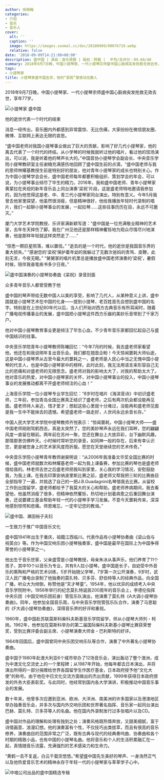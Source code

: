 ```yaml
---
author: 徐丽梅
categories:
- 介绍
- 音乐
- 音乐人
cover:
  alt: ''
  caption: ''
  image: https://images.soomal.cc/doc/20180909/00076719.webp
  relative: false
date: '2018-09-09T14:21:08+08:00'
description: 盛中国 | 源自：音乐周报 | 版权：转载 |  平均/总评分：09.60/48
summary: 2018年9月7日晚，中国小提琴家、一代小提琴宗师盛中国心脏病突发抢救无效去世，享年77岁。消息一经传出，音乐圈内外都感到异常震惊、无比伤痛，大家纷纷在微信朋友圈、微博、互联网上表达无限的哀思……
tags:
- 小提琴家
title: 小提琴家盛中国去世，他的“梁祝”曾感动无数人
---
```


2018年9月7日晚，中国小提琴家、一代小提琴宗师盛中国心脏病突发抢救无效去世，享年77岁。

![小提琴家 盛中国](https://images.soomal.cc/doc/20180909/00076717.webp)





他的逝世代表一个时代的结束

消息一经传出，音乐圈内外都感到异常震惊、无比伤痛，大家纷纷在微信朋友圈、微博、互联网上表达无限的哀思。

“盛中国老师对我国小提琴事业做出了巨大的贡献，影响了好几代小提琴家，他的离去代表了一个时代的终结。从小学琴的时候我就听过他的唱片，看过他的现场演出，可以说，我是听着他的琴声长大的。”中国音协小提琴学会副会长、中央音乐学院小提琴教研室主任谢楠充满感伤地回顾了盛中国生前的点滴，“盛中国老师与我的恩师林耀基教授生前是特别好的朋友，他对青年小提琴家的成长也特别关心。作为中国小提琴学会会长，盛中国老师每年都要积极组织、策划学会的年会，可以说，为小提琴事业倾尽了毕生的精力。2016年，我和盛中国老师、青年小提琴家黄蒙拉在央视的新年音乐会上同台演奏'梁祝'片段，这是盛老师特地邀请我参加的，因为他觉得这是老、中、青三代小提琴家同台演出，特别有意义。今年5月我曾去他家里探望，他虽然很消瘦，但是精神很好，他给我播放年轻时代录制的唱片，我们一起聊小提琴事业的发展，一起拉琴……这些往事历历在目，永远不可磨灭。”

厦门大学艺术学院教授、乐评家满新颖写道：“盛中国是一位充满敬业精神的艺术家，去年冬天摔伤了脚，我在广州见他还是那样精神矍铄地为观众尽情尽兴地演奏，他是那样年轻就这样突然走了……”

“惊悉一颗巨星陨落，难以置信。”
“逝去的是一个时代，他的逝世是我国音乐界的重大损失。”
“感谢您的‘梁祝’保护着年幼的我躲过了无数次爸妈的责骂、皮鞭，此刻无言，今夜无眠。”
“舅舅家的唱片机里总是播放盛中国老师演奏的‘梁祝’，暑假时候，陪伴我奋笔疾书多少日夜。”

![盛中国演奏的小提琴协奏曲《梁祝》录音封面](https://images.soomal.cc/doc/20180909/00076718.webp)





众多青年音乐人都曾受教于他

盛中国的琴声带给无数中国人以美的享受，影响了几代人，从某种意义上讲，盛中国就是小提琴艺术在中国的化身――提到小提琴，老百姓首先会想到盛中国的名字。特别是在上世纪80年代以后，当人们开始对西方古典音乐有所耳闻时，随着广播电视传播事业的发展，盛中国把小提琴这件西方乐器的美妙乐音带到了千家万户。

他对中国小提琴教育事业更是倾注了毕生心血，不少青年音乐家都回忆起自己与盛中国结识的往事。
  
中央音乐学院青年小提琴教师陈曦回忆：“今年7月的时候，我去盛老师家看望他，他还在和我说明年复出音乐会。我们都在翘首企盼！今天惊闻噩耗大师仙逝，这是中国小提琴界从古至今最大的噩耗之一，盛老师是人民心中当之无愧中国小提琴的代言人，也是中国小提琴家中的榜样。此时此刻，我无法用语言来形容自己无比的悲痛和对盛老师的无限思念。盛老师对我的影响太大了，对我的帮助太大了。他对音乐的热爱，对中国小提琴家的关怀，对中国小提琴事业的投入，中国小提琴事业的发展推动都离不开盛老师倾注的心血！”
   
上海音乐学院一位小提琴专业学生回忆：“8岁时在唱片《海滨音诗》中初识盛老师，三年前，参加青岛全国比赛真正结识了盛老师，之后有两次机会都没能再见面。盛老师待人亲近，惜才爱才；想起这些心里就十分难过，没能再和盛老师见面是我一生中不能抹去的遗憾。希望盛老师一路走好，人世间永远余音长存。” 
   
中国人民大学艺术学院中提琴教师齐悦表示：“惊闻噩耗，中国小提琴大师――盛中国老师刚刚驾鹤西去，真是太突然了。您的美妙琴声永远在我们耳畔，您的翩翩风度一直留在眼前。两年前在苏州一聚，您还在舞台上大放异彩，台下幽默风趣，那情那景仿佛昨天。小时候时常听您的录音，如同神一般的存在，后来有幸认识您，更是被您身上的艺术家风度而折服。愿您在天堂继续您的艺术传奇。”

中央音乐学院小提琴青年教师谢昊明说：“从2006年我准备文华奖全国比赛的时候，盛中国老师就数次和林耀基老师一起为我上课备赛，参加比赛的琴也是盛老师借给我的。林老师去世之后盛老师把我叫到家里，关心我的学习情况，安慰鼓励我，为我上课。在我去印第安纳波里斯比赛之前，盛老师又帮我把三轮的比赛曲目全部指导了一遍，并挑选了自己的一把J.B.Guadagnini名琴借我去比赛。从留校工作到出国留学，盛老师都给予了我莫大的关心和帮助。盛老师养病期间，我去看望他，他虽然消瘦了很多，但精神依然矍铄，热切地计划着病愈之后重回舞台演奏，还说要建立基金帮助年轻一代的小提琴手学习发展。不意今天噩耗传来，深深地感到惊愕和悲痛。师恩难忘，一定牢记您的教诲。”

![盛中国、濑田裕子夫妇](https://images.soomal.cc/doc/20180909/00076714.webp)





一生致力于推广中国音乐文化

盛中国1941年出生于重庆，祖籍江西临川。代表作品有小提琴协奏曲《梁山伯与祝英台》等。作为中国交响乐团小提琴独奏家，盛中国是最早在国际上为中国争得荣誉的小提琴家之一。

他出生于音乐世家，父亲盛雪是小提琴教授，母亲朱冰从事声乐，他们养育了11个孩子，其中10个以音乐为专业，共有9人拉小提琴。盛中国是长子，自幼受中外音乐的熏陶和严格的艺术训练，5岁开始随父学琴，7岁第一次公开演奏，9岁时，武汉人民广播电台录制了他独奏的莫扎特、贝多芬、舒伯特等人的经典作品，向全国广播，听众大为倾倒，称赞他是“天才琴童”。1954年，他以优异的成绩考入中央音乐学院附中。1956年举行的纪念莫扎特诞辰200周年的音乐会上，李德伦指挥中央乐团（中国交响乐团前身）管弦乐队演出，他演奏了莫扎特《A大调小提琴协奏曲》。同年，他参加全国音乐周，与中央音乐学院管弦乐队合作，演奏了马思聪的《F大调小提琴协奏曲》，深得音乐界的好评和重视。
  
1960年，盛中国赴苏联莫斯科柴科夫斯基音乐学院留学，师从小提琴大师列・柯岗。1962年，他参加在莫斯科举办的第二届国际柴科夫斯基小提琴比赛获荣誉奖，受到比赛评委会副主席、小提琴演奏大师金・巴利斯特的好评。

1964年回国后，盛中国曾同中央乐团交响乐队等合作，演奏了中外著名小提琴协奏曲。
 
盛中国于1980年赴澳大利亚6个城市举办了12场音乐会，演出轰动了整个澳洲，成为中澳文化交流史上的一个里程碑；从1987年开始，他每年都去日本演出，并将演出所得的一部分捐赠给世界各国留学生作医疗基金，日本政府授予他“文化大使”的称号。由于他在中日文化交流方面做出的杰出贡献，1999年获得日本政府颁发的外务大臣表彰奖。与此同时，他经常到国内各大学演讲，积极推动中国音乐事业的发展。
   
数十年来，他曾多次应邀到亚洲、欧洲、大洋洲、南美洲的许多国家以及港澳地区举办独奏音乐会，并多次与国内外交响乐团和世界著名指挥、音乐家一起同台演出巴赫、莫扎特、贝多芬等人的名曲。他在国内外录制发行过多张唱片以及CD。

盛中国对作品的理解和处理有独到之处；演奏风格既热情奔放，又甜美细腻，富于诗情画意、浪漫幻想。他的演奏富有个性，不仅技巧出类拔萃，而且有很高的音乐修养，演奏曲目的范围非常之广泛，既有古典与现代的经典奏呜曲、协奏曲和各个时期的精致小品，也有中国的小提琴名曲。他将音乐和个人的生活积累融汇在一起，真情随音乐流露，充满强烈的艺术感染力和生命力。
  
“黄鹤一去不复返，白云千载空悠悠。”希望盛中国先生美好的琴声、一身浩然正气以及他热爱音乐艺术的精神永存于年轻一代的小提琴家与莘莘学子心中。

![中唱公司出品的盛中国精选专辑](https://images.soomal.cc/doc/20180909/00076716.webp)